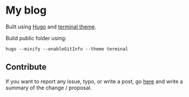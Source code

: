 # My blog

Built using [Hugo](https://gohugo.io/) and [terminal theme](https://github.com/panr/hugo-theme-terminal).

Build public folder using:

```
hugo --minify --enableGitInfo --theme terminal
```

## Contribute

If you want to report any issue, typo, or write a post, go [here](https://github.com/fooock/my-blog/issues) and write a summary of the change / proposal.
